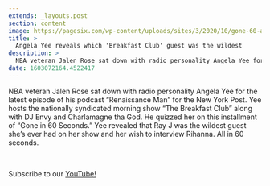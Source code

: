 ```yaml
--- 
extends: _layouts.post 
section: content 
image: https://pagesix.com/wp-content/uploads/sites/3/2020/10/gone-60-angela-wp-thumb_NEW.jpg?quality=90&strip=all&w=1200 
title: > 
  Angela Yee reveals which 'Breakfast Club' guest was the wildest 
description: > 
  NBA veteran Jalen Rose sat down with radio personality Angela Yee for the latest episode of his podcast “Renaissance Man” for the New York Post.Yee hosts the nationally syndicated morning show “The Breakfast Club” along with DJ Envy and Charlamagne tha God.He quizzed her on this installment of “Gone in 60 Seconds.” Yee revealed that Ray J was the wildest guest she’s ever had on her show and her wish to interview Rihanna.All in 60 seconds.Subscribe to our YouTube! 
date: 1603072164.4522417 
--- 
```

<div><p>NBA veteran Jalen Rose sat down with radio personality Angela Yee for the latest episode of his podcast &#8220;Renaissance Man&#8221; for the New York Post. Yee hosts the nationally syndicated morning show &#8220;The Breakfast Club&#8221; along with DJ Envy and Charlamagne tha God. He quizzed her on this installment of &#8220;Gone in 60 Seconds.&#8221; Yee revealed that Ray J was the wildest guest she&#8217;s ever had on her show and her wish to interview Rihanna. All in 60 seconds.</p>
<p>&#160;</p>
<p>Subscribe to our <a href="http://youtube.com/pagesix" target="_blank" rel="noopener noreferrer">YouTube!</a></p>
																	</div>